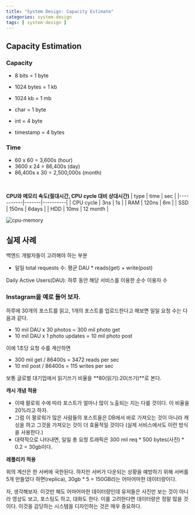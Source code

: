 ```yaml
---
title: "System Design: Capacity Estimate"
categories: system-design
tags: [ system-design ]
---
```


## Capacity Estimation

### Capacity

- 8 bits = 1 byte
- 1024 bytes = 1 kb
- 1024 kb = 1 mb

- char = 1 byte
- int = 4 byte
- timestamp = 4 bytes

### Time

- 60 x 60 = 3,600s (hour)
- 3600 x 24 = 86,400s (day)
- 86,400s x 30 = 2,500,000s (month)

<br>

**CPU와 메모리 속도(절대시간, CPU cycle 대비 상대시간)**
| type      | time  | sec      |
|-----------|-------|----------|
| CPU cycle | 3ns   | 1s       |
| RAM       | 120ns | 6m       |
| SSD       | 150ns | 6days    |
| HDD       | 10ms  | 12 month |

![cpu-memory](https://user-images.githubusercontent.com/50407047/126295636-1c6d9d6a-dc51-49a4-9380-657c35d4e99b.png)

## 실제 사례

백엔드 개발자들이 고려해야 하는 부분

- 일일 total requests 수: 평균 DAU * reads(get) + write(post)

Daily Active Users(DAU): 하루 동안 해당 서비스를 이용한 순수 이용자 수

### Instagram을 예로 들어 보자.

하루에 30개의 포스트를 읽고, 1개의 포스트를 업로드한다고 해보면 일일 요청 수는 다음과 같다.

- 10 mil DAU x 30 photos = 300 mil photo get
- 10 mil DAU x 1 photo updates = 10 mil photo post

이에 1초당 요청 수를 계산하면

- 300 mil get / 86400s = 3472 reads per sec
- 10 mil post / 86400s = 115 writes per sec

보통 글로벌 대기업에서 읽기쓰기 비율을 **80(읽기):20(쓰기)**로 본다.

**캐시 개념 적용**

- 이때 팔로워 수에 따라 포스트가 얼마나 많이 노출되는 지는 다를 것이다. 이 비율을 20%라고 하자.
- 그럼 이 팔로워가 많은 사람들의 포스트들은 DB에서 바로 가져오는 것이 아니라 캐싱을 하고 그것을 가져오는 것이 더 효율적일 것이다 (실제 서비스에서도 이런 방식을 사용한다.)
- 대략적으로 나타내면, 일일 총 요청 트래픽은 300 mil req * 500 bytes(사진) * 0.2 = 30gb이다.

**레플리카 적용**

위의 계산은 한 서버에 국한된다. 하지만 서버가 다운되는 상황을 예방하기 위해 서버를 5개 만들었다 하면(replica), 30gb * 5 = 150GB라는 어마어마한 데이터량이다.

자, 생각해보자. 이것만 해도 어마어마한 데이터량인데 유저들은 사진만 보는 것이 아니라 영상도 보고, 포스팅도 하고, 대화도 한다. 이를 고려한다면 데이터량은 정말 많을 것이다. 이것을 감당하는 시스템을 디자인하는 것은 매우 중요하다.
